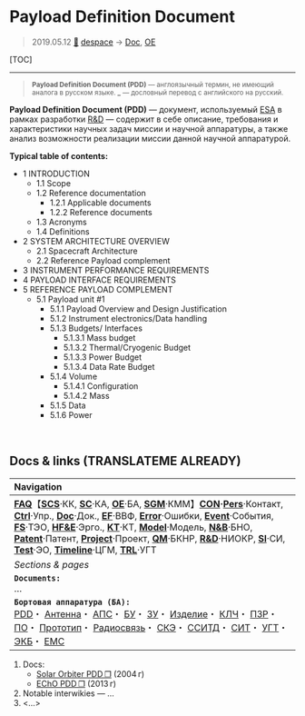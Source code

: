 # Payload Definition Document
> 2019.05.12 [🚀](../index/index.md) [despace](index.md) → [Doc](doc.md), [OE](oe.md)

[TOC]

---

> <small>**Payload Definition Document (PDD)** — англоязычный термин, не имеющий аналога в русском языке. **_** — дословный перевод с английского на русский.</small>

**Payload Definition Document (PDD)** — документ, используемый [ESA](zz_esa.md) в рамках разработки [R&D](rnd.md) — содержит в себе описание, требования и характеристики научных задач миссии и научной аппаратуры, а также анализ возможности реализации миссии данной научной аппаратурой.

**Typical table of contents:**

   - 1 INTRODUCTION
      - 1.1 Scope
      - 1.2 Reference documentation
         - 1.2.1 Applicable documents
         - 1.2.2 Reference documents
      - 1.3 Acronyms
      - 1.4 Definitions
   - 2 SYSTEM ARCHITECTURE OVERVIEW
      - 2.1 Spacecraft Architecture
      - 2.2 Reference Payload complement
   - 3 INSTRUMENT PERFORMANCE REQUIREMENTS
   - 4 PAYLOAD INTERFACE REQUIREMENTS
   - 5 REFERENCE PAYLOAD COMPLEMENT
      - 5.1 Payload unit #1
         - 5.1.1 Payload Overview and Design Justification
         - 5.1.2 Instrument electronics/Data handling
         - 5.1.3 Budgets/ Interfaces
            - 5.1.3.1 Mass budget
            - 5.1.3.2 Thermal/Cryogenic Budget
            - 5.1.3.3 Power Budget
            - 5.1.3.4 Data Rate Budget
         - 5.1.4 Volume
            - 5.1.4.1 Configuration
            - 5.1.4.2 Mass
         - 5.1.5 Data
         - 5.1.6 Power



<p style="page-break-after:always"> </p>

## Docs & links (TRANSLATEME ALREADY)
|Navigation|
|:--|
|**[FAQ](faq.md)**【**[SCS](scs.md)**·КК, **[SC](sc.md)**·КА, **[OE](oe.md)**·БА, **[SGM](sgm.md)**·КММ】**[CON](contact.md)·[Pers](person.md)**·Контакт, **[Ctrl](control.md)**·Упр., **[Doc](doc.md)**·Док., **[EF](ef.md)**·ВВФ, **[Error](error.md)**·Ошибки, **[Event](event.md)**·События, **[FS](fs.md)**·ТЭО, **[HF&E](hfe.md)**·Эрго., **[KT](kt.md)**·КТ, **[Model](model.md)**·Модель, **[N&B](nnb.md)**·БНО, **[Patent](патент.md)**·Патент, **[Project](project.md)**·Проект, **[QM](qm.md)**·БКНР, **[R&D](rnd.md)**·НИОКР, **[SI](si.md)**·СИ, **[Test](test.md)**·ЭО, **[Timeline](timeline.md)**·ЦГМ, **[TRL](trl.md)**·УГТ|
|*Sections & pages*|
|**`Documents:`**<br> …|
|**`Бортовая аппаратура (БА):`**<br> [PDD](pdd.md)・ [Антенна](antenna.md)・ [АПС](hns.md)・ [БУ](eas.md)・ [ЗУ](ds.md)・ [Изделие](unit.md)・ [КЛЧ](clean_lvl.md)・ [ПЗР](fov.md)・ [ПО](soft.md)・ [Прототип](prototype.md)・ [Радиосвязь](comms.md)・ [СКЭ](elmsys.md)・ [ССИТД](tsdcs.md)・ [СИТ](etedp.md)・ [УГТ](trl.md)・ [ЭКБ](elc.md)・ [EMC](emc.md)|

   1. Docs:
      - [Solar Orbiter PDD ❐](f/doc/pdd_solar_orbiter_esa_2004.pdf) (2004 г)
      - [EChO PDD ❐](f/doc/pdd_echo_esa_2013.pdf) (2013 г)
   1. Notable interwikies — …
   1. <…>
